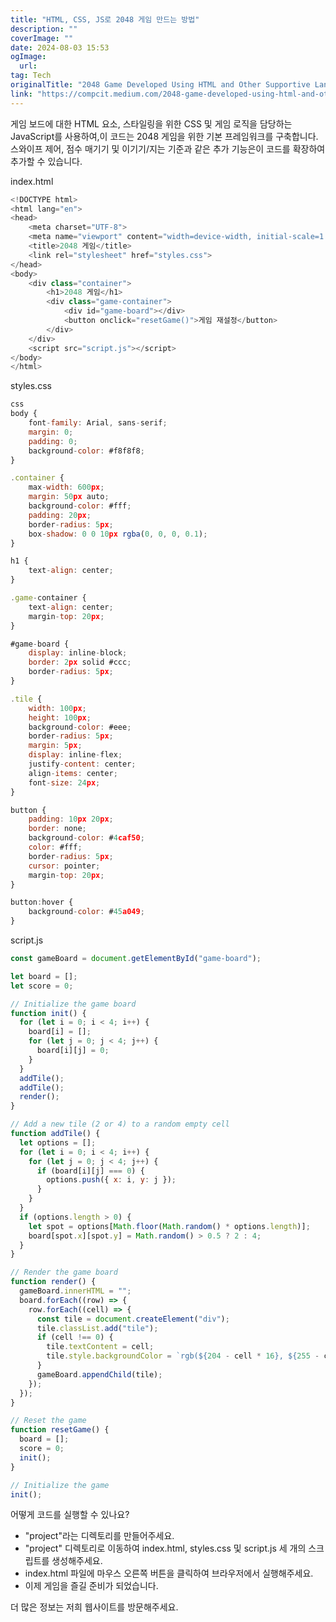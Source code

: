 ```yaml
---
title: "HTML, CSS, JS로 2048 게임 만드는 방법"
description: ""
coverImage: ""
date: 2024-08-03 15:53
ogImage: 
  url: 
tag: Tech
originalTitle: "2048 Game Developed Using HTML and Other Supportive Languages"
link: "https://compcit.medium.com/2048-game-developed-using-html-and-other-supportive-languages-1e6f52f04f15"
---
```




게임 보드에 대한 HTML 요소, 스타일링을 위한 CSS 및 게임 로직을 담당하는 JavaScript를 사용하여,이 코드는 2048 게임을 위한 기본 프레임워크를 구축합니다. 스와이프 제어, 점수 매기기 및 이기기/지는 기준과 같은 추가 기능은이 코드를 확장하여 추가할 수 있습니다.

index.html

```js
<!DOCTYPE html>
<html lang="en">
<head>
    <meta charset="UTF-8">
    <meta name="viewport" content="width=device-width, initial-scale=1.0">
    <title>2048 게임</title>
    <link rel="stylesheet" href="styles.css">
</head>
<body>
    <div class="container">
        <h1>2048 게임</h1>
        <div class="game-container">
            <div id="game-board"></div>
            <button onclick="resetGame()">게임 재설정</button>
        </div>
    </div>
    <script src="script.js"></script>
</body>
</html>
```

styles.css

<div class="content-ad"></div>

```js
css
body {
    font-family: Arial, sans-serif;
    margin: 0;
    padding: 0;
    background-color: #f8f8f8;
}

.container {
    max-width: 600px;
    margin: 50px auto;
    background-color: #fff;
    padding: 20px;
    border-radius: 5px;
    box-shadow: 0 0 10px rgba(0, 0, 0, 0.1);
}

h1 {
    text-align: center;
}

.game-container {
    text-align: center;
    margin-top: 20px;
}

#game-board {
    display: inline-block;
    border: 2px solid #ccc;
    border-radius: 5px;
}

.tile {
    width: 100px;
    height: 100px;
    background-color: #eee;
    border-radius: 5px;
    margin: 5px;
    display: inline-flex;
    justify-content: center;
    align-items: center;
    font-size: 24px;
}

button {
    padding: 10px 20px;
    border: none;
    background-color: #4caf50;
    color: #fff;
    border-radius: 5px;
    cursor: pointer;
    margin-top: 20px;
}

button:hover {
    background-color: #45a049;
}
```

script.js

```js
const gameBoard = document.getElementById("game-board");

let board = [];
let score = 0;

// Initialize the game board
function init() {
  for (let i = 0; i < 4; i++) {
    board[i] = [];
    for (let j = 0; j < 4; j++) {
      board[i][j] = 0;
    }
  }
  addTile();
  addTile();
  render();
}

// Add a new tile (2 or 4) to a random empty cell
function addTile() {
  let options = [];
  for (let i = 0; i < 4; i++) {
    for (let j = 0; j < 4; j++) {
      if (board[i][j] === 0) {
        options.push({ x: i, y: j });
      }
    }
  }
  if (options.length > 0) {
    let spot = options[Math.floor(Math.random() * options.length)];
    board[spot.x][spot.y] = Math.random() > 0.5 ? 2 : 4;
  }
}

// Render the game board
function render() {
  gameBoard.innerHTML = "";
  board.forEach((row) => {
    row.forEach((cell) => {
      const tile = document.createElement("div");
      tile.classList.add("tile");
      if (cell !== 0) {
        tile.textContent = cell;
        tile.style.backgroundColor = `rgb(${204 - cell * 16}, ${255 - cell * 16}, ${255 - cell * 16})`;
      }
      gameBoard.appendChild(tile);
    });
  });
}

// Reset the game
function resetGame() {
  board = [];
  score = 0;
  init();
}

// Initialize the game
init();
```

어떻게 코드를 실행할 수 있나요?

<div class="content-ad"></div>

- "project"라는 디렉토리를 만들어주세요.
- "project" 디렉토리로 이동하여 index.html, styles.css 및 script.js 세 개의 스크립트를 생성해주세요.
- index.html 파일에 마우스 오른쪽 버튼을 클릭하여 브라우저에서 실행해주세요.
- 이제 게임을 즐길 준비가 되었습니다.

더 많은 정보는 저희 웹사이트를 방문해주세요.
